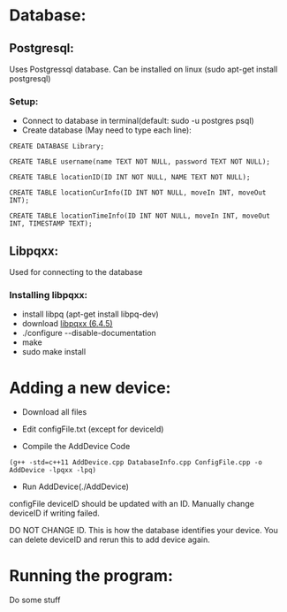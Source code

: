# Database:

## Postgresql:

Uses Postgressql database. Can be installed on linux (sudo apt-get install postgresql)
### Setup:

- Connect to database in terminal(default: sudo -u postgres psql)
- Create database (May need to type each line):

```
CREATE DATABASE Library;

CREATE TABLE username(name TEXT NOT NULL, password TEXT NOT NULL);

CREATE TABLE locationID(ID INT NOT NULL, NAME TEXT NOT NULL);

CREATE TABLE locationCurInfo(ID INT NOT NULL, moveIn INT, moveOut INT);

CREATE TABLE locationTimeInfo(ID INT NOT NULL, moveIn INT, moveOut INT, TIMESTAMP TEXT);
```

## Libpqxx:

Used for connecting to the database
### Installing libpqxx:
- install libpq (apt-get install libpq-dev)
- download [libpqxx (6.4.5)](https://github.com/jtv/libpqxx/releases/)
- ./configure --disable-documentation
- make
- sudo make install

# Adding a new device:

- Download all files

- Edit configFile.txt (except for deviceId)

- Compile the AddDevice Code

`(g++ -std=c++11 AddDevice.cpp DatabaseInfo.cpp ConfigFile.cpp -o AddDevice -lpqxx -lpq)`

- Run AddDevice(./AddDevice)
 
configFile deviceID should be updated with an ID. Manually change deviceID if writing failed.

DO NOT CHANGE ID. This is how the database identifies your device. You can delete deviceID and rerun this to add device again.

# Running the program:

Do some stuff
